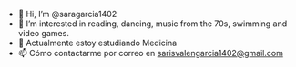 - 👋 Hi, I’m @saragarcia1402
- 👀 I’m interested in  reading, dancing, music from the 70s, swimming and video games.
-  📖 Actualmente estoy estudiando Medicina 
- 📫 Cómo contactarme por correo en sarisvalengarcia1402@gmail.com

<!---
saragarcia1402/saragarcia1402 is a ✨ special ✨ repository because its `README.md` (this file) appears on your GitHub profile.
You can click the Preview link to take a look at your changes.
--->
